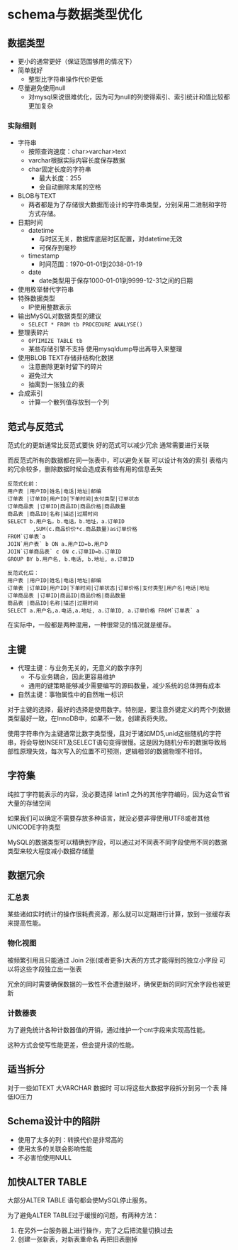 # schema与数据类型优化

## 数据类型

- 更小的通常更好（保证范围够用的情况下）
- 简单就好
  - 整型比字符串操作代价更低
- 尽量避免使用null
  - 对mysql来说很难优化，因为可为null的列使得索引、索引统计和值比较都更加复杂

### 实际细则

- 字符串
  - 按照查询速度：char>varchar>text
  - varchar根据实际内容长度保存数据
  - char固定长度的字符串
    - 最大长度：255
    - 会自动删除末尾的空格
- BLOB与TEXT
  - 两者都是为了存储很大数据而设计的字符串类型，分别采用二进制和字符方式存储。
- 日期时间
  - datetime
    - 与时区无关，数据库底层时区配置，对datetime无效
    - 可保存到毫秒
  - timestamp
    - 时间范围：1970-01-01到2038-01-19
  - date
    - date类型用于保存1000-01-01到9999-12-31之间的日期
- 使用枚举替代字符串
- 特殊数据类型
  - IP使用整数表示
- 输出MySQL对数据类型的建议
  - `SELECT * FROM tb PROCEDURE ANALYSE()`
- 整理表碎片
  - `OPTIMIZE TABLE tb`
  - 某些存储引擎不支持 使用mysqldump导出再导入来整理
- 使用BLOB TEXT存储非结构化数据
  - 注意删除更新时留下的碎片
  - 避免过大
  - 抽离到一张独立的表
- 合成索引
  - 计算一个散列值存放到一个列

## 范式与反范式

范式化的更新通常比反范式要快 好的范式可以减少冗余 通常需要进行关联

而反范式所有的数据都在同一张表中，可以避免关联 可以设计有效的索引 表格内的冗余较多，删除数据时候会造成表有些有用的信息丢失

```
反范式化前：
用户表 |用户ID|姓名|电话|地址|邮编
订单表 |订单ID|用户ID|下单时间|支付类型|订单状态
订单商品表 |订单ID|商品ID|商品价格|商品数量
商品表 |商品ID|名称|描述|过期时间
SELECT b.用户名，b.电话，b.地址，a.订单ID
        ,SUM(c.商品价价*c.商品数量)as订单价格
FROM`订单表`a
JOIN`用户表` b ON a.用户ID=b.用户D
JOIN`订单商品表` c ON c.订单ID=b.订单ID
GROUP BY b.用户名, b.电话, b.地址, a.订单ID

反范式化后：
用户表 |用户ID|姓名|电话|地址|邮编
订单表 |订单ID|用户ID|下单时间|订单状态|订单价格|支付类型|用户名|电话|地址
订单商品表 |订单ID|商品ID|商品价格|商品数量
商品表 |商品ID|名称|描述|过期时间
SELECT a.用户名,a.电话,a.地址, a.订单ID, a.订单价格 FROM`订单表` a
```

在实际中，一般都是两种混用，一种很常见的情况就是缓存。

## 主键

- 代理主键：与业务无关的，无意义的数字序列
  - 不与业务耦合，因此更容易维护
  - 通用的键策略能够减少需要编写的源码数量，减少系统的总体拥有成本
- 自然主键：事物属性中的自然唯一标识

对于主键的选择，最好的选择是使用数字。特别是，要注意外键定义的两个列数据类型最好一致，在InnoDB中，如果不一致，创建表将失败。

使用字符串作为主键通常比数字类型慢，且对于诸如MD5,unid这些随机的字符串，将会导致INSERT及SELECT语句变得很慢。这是因为随机分布的数据导致局部性原理失效，每次写入的位置不可预测，逻辑相邻的数据物理不相邻。

## 字符集

纯拉丁字符能表示的内容，没必要选择 latin1 之外的其他字符编码，因为这会节省大量的存储空间

如果我们可以确定不需要存放多种语言，就没必要非得使用UTF8或者其他UNICODE字符类型

MySQL的数据类型可以精确到字段，可以通过对不同表不同字段使用不同的数据类型来较大程度减小数据存储量

## 数据冗余

### 汇总表

某些诸如实时统计的操作很耗费资源，那么就可以定期进行计算，放到一张缓存表来提高性能。

### 物化视图

被频繁引用且只能通过 Join 2张(或者更多)大表的方式才能得到的独立小字段 可以将这些字段独立出一张表

冗余的同时需要确保数据的一致性不会遭到破坏，确保更新的同时冗余字段也被更新

### 计数器表

为了避免统计各种计数器值的开销，通过维护一个cnt字段来实现高性能。

这种方式会使写性能更差，但会提升读的性能。

## 适当拆分

对于一些如TEXT 大VARCHAR 数据时 可以将这些大数据字段拆分到另一个表 降低IO压力

## Schema设计中的陷阱

- 使用了太多的列：转换代价是非常高的
- 使用太多的关联会影响性能
- 不必害怕使用NULL

## 加快ALTER TABLE

大部分ALTER TABLE 语句都会使MySQL停止服务。

为了避免ALTER TABLE过于缓慢的问题，有两种方法：

1. 在另外一台服务器上进行操作，完了之后把流量切换过去
2. 创建一张新表，对新表重命名 再把旧表删掉
